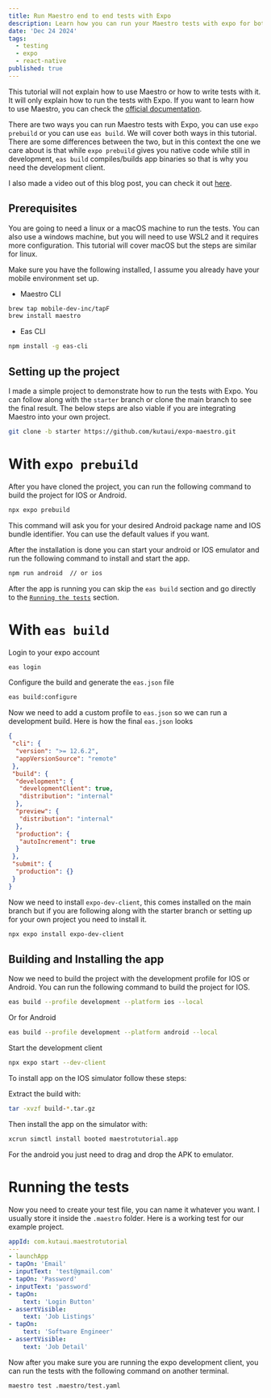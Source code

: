 ```yaml
---
title: Run Maestro end to end tests with Expo
description: Learn how you can run your Maestro tests with expo for both Android and IOS.
date: 'Dec 24 2024'
tags:
  - testing
  - expo
  - react-native
published: true
---
```


This tutorial will not explain how to use Maestro or how to write tests with it. It will only explain how to run the tests with Expo. If you want to learn how to use Maestro, you can check the [official documentation](https://maestro.mobile.dev/).

There are two ways you can run Maestro tests with Expo, you can use `expo prebuild` or you can use `eas build`. We will cover both ways in this tutorial. There are some differences between the two, but in this context the one we care about is that while `expo prebuild` gives you native code while still in development, `eas build` compiles/builds app binaries so that is why you need the development client.

I also made a video out of this blog post, you can check it out [here](https://www.youtube.com/watch?v=QGOAQVSxpDE).

## Prerequisites

You are going to need a linux or a macOS machine to run the tests. You can also use a windows machine, but you will need to use WSL2 and it requires more configuration. This tutorial will cover macOS but the steps are similar for linux.

Make sure you have the following installed, I assume you already have your mobile environment set up.

- Maestro CLI

```bash
brew tap mobile-dev-inc/tapF
brew install maestro
```

- Eas CLI

```bash
npm install -g eas-cli
```

## Setting up the project

I made a simple project to demonstrate how to run the tests with Expo. You can follow along with the `starter` branch or clone the main branch to see the final result. The below steps are also viable if you are integrating Maestro into your own project.

```bash
git clone -b starter https://github.com/kutaui/expo-maestro.git
```

# With `expo prebuild`

After you have cloned the project, you can run the following command to build the project for IOS or Android.

```bash
npx expo prebuild
```

This command will ask you for your desired Android package name and IOS bundle identifier. You can use the default values if you want.

After the installation is done you can start your android or IOS emulator and run the following command to install and start the app.

```bash
npm run android  // or ios
```

After the app is running you can skip the `eas build` section and go directly to the [`Running the tests`](#running-the-tests) section.

# With `eas build`

Login to your expo account

```bash
eas login
```

Configure the build and generate the `eas.json` file

```bash
eas build:configure
```

Now we need to add a custom profile to `eas.json` so we can run a development build. Here is how the final `eas.json` looks

```json
{
 "cli": {
  "version": ">= 12.6.2",
  "appVersionSource": "remote"
 },
 "build": {
  "development": {
   "developmentClient": true,
   "distribution": "internal"
  },
  "preview": {
   "distribution": "internal"
  },
  "production": {
   "autoIncrement": true
  }
 },
 "submit": {
  "production": {}
 }
}
```

Now we need to install `expo-dev-client`, this comes installed on the main branch but if you are following along with the starter branch or setting up for your own project you need to install it.

```bash
npx expo install expo-dev-client
```

## Building and Installing the app

Now we need to build the project with the development profile for IOS or Android. You can run the following command to build the project for IOS.

```bash
eas build --profile development --platform ios --local
```

Or for Android

```bash
eas build --profile development --platform android --local
```

Start the development client

```bash
npx expo start --dev-client
```

To install app on the IOS simulator follow these steps:

Extract the build with:

```bash
tar -xvzf build-*.tar.gz
```

Then install the app on the simulator with:

```bash
xcrun simctl install booted maestrotutorial.app
```

For the android you just need to drag and drop the APK to emulator.

# Running the tests

Now you need to create your test file, you can name it whatever you want. I usually store it inside the `.maestro` folder. Here is a working test for our example project.

```yaml
appId: com.kutaui.maestrotutorial
---
- launchApp
- tapOn: 'Email'
- inputText: 'test@gmail.com'
- tapOn: 'Password'
- inputText: 'password'
- tapOn:
    text: 'Login Button'
- assertVisible:
    text: 'Job Listings'
- tapOn:
    text: 'Software Engineer'
- assertVisible:
    text: 'Job Detail'
```

Now after you make sure you are running the expo development client, you can run the tests with the following command on another terminal.

```bash
maestro test .maestro/test.yaml
```
